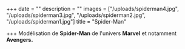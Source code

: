 +++
date = ""
description = ""
images = ["/uploads/spiderman4.jpg", "/uploads/spiderman3.jpg", "/uploads/spiderman2.jpg", "/uploads/spiderman1.jpg"]
title = "Spider-Man"

+++
Modélisation de **Spider-Man** de l'univers **Marvel** et notamment **Avengers.**